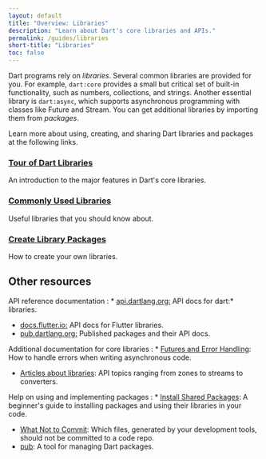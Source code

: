 ```yaml
---
layout: default
title: "Overview: Libraries"
description: "Learn about Dart's core libraries and APIs."
permalink: /guides/libraries
short-title: "Libraries"
toc: false
---
```


Dart programs rely on _libraries_.
Several common libraries are provided for you.
For example, `dart:core` provides a small but critical set of built-in functionality,
such as numbers, collections, and strings. Another essential library is
`dart:async`, which supports asynchronous programming with classes
like Future and Stream.
You can get additional libraries by importing them from _packages_.

Learn more about using, creating, and sharing Dart libraries and packages
at the following links.

<div class="card-grid">
  <div class="card">
    <h3><a href="/guides/libraries/library-tour">Tour of Dart Libraries</a></h3>
    <p>An introduction to the major features in Dart's core libraries.</p>
  </div>

  <div class="card">
    <h3><a href="/guides/libraries/useful-libraries">Commonly Used Libraries</a></h3>
    <p>Useful libraries that you should know about.</p>
  </div>

  <div class="card">
    <h3><a href="/guides/libraries/create-library-packages">Create Library Packages</a></h3>
    <p>How to create your own libraries.</p>
  </div>
</div>

## Other resources

API reference documentation
: * [api.dartlang.org:]({{site.dart_api}}/{{site.data.pkg-vers.SDK.channel}})
    API docs for dart:* libraries.
  * [docs.flutter.io:](http://docs.flutter.io/)
    API docs for Flutter libraries.
  * [pub.dartlang.org:]({{site.pub}})
    Published packages and their API docs.

Additional documentation for core libraries
: * [Futures and Error Handling](/guides/libraries/futures-error-handling):
    How to handle errors when writing asynchronous code.
  * [Articles about libraries](/articles/libraries):
    API topics ranging from zones to streams to converters.

Help on using and implementing packages
: * [Install Shared Packages](/tutorials/libraries/shared-pkgs):
    A beginner's guide to installing packages and using their libraries in your
    code.
  * [What Not to Commit](/guides/libraries/private-files):
    Which files, generated by your development tools, should not be committed
    to a code repo.
  * [pub](/tools/pub):
    A tool for managing Dart packages.
